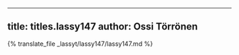 
---
title: titles.lassy147
author: Ossi Törrönen
---
{% translate_file _lassyt/lassy147/lassy147.md %}